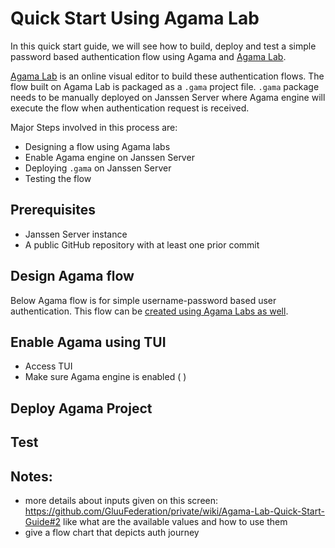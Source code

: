 # Quick Start Using Agama Lab

In this quick start guide, we will see how to build, deploy and test a simple password based authentication flow using
Agama and [Agama Lab](https://cloud.gluu.org/agama-lab). 

[Agama Lab](https://cloud.gluu.org/agama-lab) is an online visual editor to build these authentication flows. The flow
built on Agama Lab is packaged as a `.gama` project file. `.gama` package needs to be manually deployed on 
Janssen Server where Agama engine will execute the flow when authentication request is received.

Major Steps involved in this process are:
- Designing a flow using Agama labs
- Enable Agama engine on Janssen Server
- Deploying `.gama` on Janssen Server
- Testing the flow

## Prerequisites

- Janssen Server instance
- A public GitHub repository with at least one prior commit

## Design Agama flow

Below Agama flow is for simple username-password based user authentication. This flow can be [created using Agama Labs
as well]().

## Enable Agama using TUI

- Access TUI
- Make sure Agama engine is enabled ( )

## Deploy Agama Project

## Test


## Notes:

- more details about inputs given on this screen: https://github.com/GluuFederation/private/wiki/Agama-Lab-Quick-Start-Guide#2
  like what are the available values and how to use them
- give a flow chart that depicts auth journey